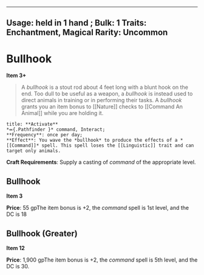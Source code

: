 
---
Usage: held in 1 hand
;
Bulk: 1
Traits: Enchantment, Magical
Rarity: Uncommon
---

# Bullhook

**Item 3+**

> A *bullhook* is a stout rod about 4 feet long with a blunt hook on the end. Too dull to be useful as a weapon, a *bullhook* is instead used to direct animals in training or in performing their tasks. A *bullhook* grants you an item bonus to [[Nature]] checks to [[Command An Animal]] while you are holding it.

```ad-embed-ability
title: **Activate**
*⬺{.Pathfinder }* command, Interact; 
**Frequency**: once per day;
**Effect**: You wave the *bullhook* to produce the effects of a *[[Command]]* spell. This spell loses the [[Linguistic]] trait and can target only animals.

```

**Craft Requirements**: Supply a casting of *command* of the appropriate level.

## Bullhook

**Item 3**

**Price**: 55 gpThe item bonus is +2, the *command* spell is 1st level, and the DC is 18

## Bullhook (Greater)

**Item 12**

**Price**: 1,900 gpThe item bonus is +2, the *command* spell is 5th level, and the DC is 30.
